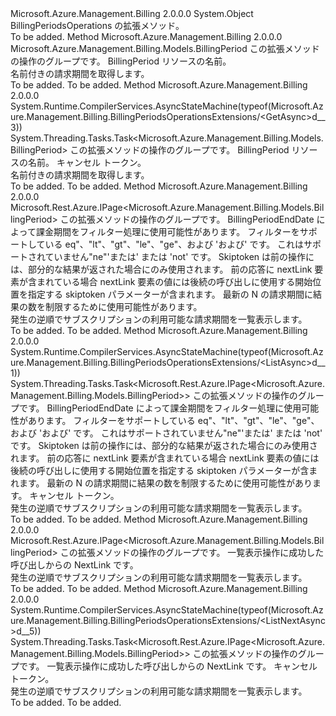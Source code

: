 <Type Name="BillingPeriodsOperationsExtensions" FullName="Microsoft.Azure.Management.Billing.BillingPeriodsOperationsExtensions">
  <TypeSignature Language="C#" Value="public static class BillingPeriodsOperationsExtensions" />
  <TypeSignature Language="ILAsm" Value=".class public auto ansi abstract sealed beforefieldinit BillingPeriodsOperationsExtensions extends System.Object" />
  <TypeSignature Language="DocId" Value="T:Microsoft.Azure.Management.Billing.BillingPeriodsOperationsExtensions" />
  <TypeSignature Language="VB.NET" Value="Public Module BillingPeriodsOperationsExtensions" />
  <TypeSignature Language="F#" Value="type BillingPeriodsOperationsExtensions = class" />
  <AssemblyInfo>
    <AssemblyName>Microsoft.Azure.Management.Billing</AssemblyName>
    <AssemblyVersion>2.0.0.0</AssemblyVersion>
  </AssemblyInfo>
  <Base>
    <BaseTypeName>System.Object</BaseTypeName>
  </Base>
  <Interfaces />
  <Docs>
    <summary>
            BillingPeriodsOperations の拡張メソッド。
            </summary>
    <remarks>To be added.</remarks>
  </Docs>
  <Members>
    <Member MemberName="Get">
      <MemberSignature Language="C#" Value="public static Microsoft.Azure.Management.Billing.Models.BillingPeriod Get (this Microsoft.Azure.Management.Billing.IBillingPeriodsOperations operations, string billingPeriodName);" />
      <MemberSignature Language="ILAsm" Value=".method public static hidebysig class Microsoft.Azure.Management.Billing.Models.BillingPeriod Get(class Microsoft.Azure.Management.Billing.IBillingPeriodsOperations operations, string billingPeriodName) cil managed" />
      <MemberSignature Language="DocId" Value="M:Microsoft.Azure.Management.Billing.BillingPeriodsOperationsExtensions.Get(Microsoft.Azure.Management.Billing.IBillingPeriodsOperations,System.String)" />
      <MemberSignature Language="VB.NET" Value="&lt;Extension()&gt;&#xA;Public Function Get (operations As IBillingPeriodsOperations, billingPeriodName As String) As BillingPeriod" />
      <MemberSignature Language="F#" Value="static member Get : Microsoft.Azure.Management.Billing.IBillingPeriodsOperations * string -&gt; Microsoft.Azure.Management.Billing.Models.BillingPeriod" Usage="Microsoft.Azure.Management.Billing.BillingPeriodsOperationsExtensions.Get (operations, billingPeriodName)" />
      <MemberType>Method</MemberType>
      <AssemblyInfo>
        <AssemblyName>Microsoft.Azure.Management.Billing</AssemblyName>
        <AssemblyVersion>2.0.0.0</AssemblyVersion>
      </AssemblyInfo>
      <ReturnValue>
        <ReturnType>Microsoft.Azure.Management.Billing.Models.BillingPeriod</ReturnType>
      </ReturnValue>
      <Parameters>
        <Parameter Name="operations" Type="Microsoft.Azure.Management.Billing.IBillingPeriodsOperations" RefType="this" />
        <Parameter Name="billingPeriodName" Type="System.String" />
      </Parameters>
      <Docs>
        <param name="operations">
            この拡張メソッドの操作のグループです。
            </param>
        <param name="billingPeriodName">
            BillingPeriod リソースの名前。
            </param>
        <summary>
            名前付きの請求期間を取得します。
            </summary>
        <returns>To be added.</returns>
        <remarks>To be added.</remarks>
      </Docs>
    </Member>
    <Member MemberName="GetAsync">
      <MemberSignature Language="C#" Value="public static System.Threading.Tasks.Task&lt;Microsoft.Azure.Management.Billing.Models.BillingPeriod&gt; GetAsync (this Microsoft.Azure.Management.Billing.IBillingPeriodsOperations operations, string billingPeriodName, System.Threading.CancellationToken cancellationToken = null);" />
      <MemberSignature Language="ILAsm" Value=".method public static hidebysig class System.Threading.Tasks.Task`1&lt;class Microsoft.Azure.Management.Billing.Models.BillingPeriod&gt; GetAsync(class Microsoft.Azure.Management.Billing.IBillingPeriodsOperations operations, string billingPeriodName, valuetype System.Threading.CancellationToken cancellationToken) cil managed" />
      <MemberSignature Language="DocId" Value="M:Microsoft.Azure.Management.Billing.BillingPeriodsOperationsExtensions.GetAsync(Microsoft.Azure.Management.Billing.IBillingPeriodsOperations,System.String,System.Threading.CancellationToken)" />
      <MemberSignature Language="F#" Value="static member GetAsync : Microsoft.Azure.Management.Billing.IBillingPeriodsOperations * string * System.Threading.CancellationToken -&gt; System.Threading.Tasks.Task&lt;Microsoft.Azure.Management.Billing.Models.BillingPeriod&gt;" Usage="Microsoft.Azure.Management.Billing.BillingPeriodsOperationsExtensions.GetAsync (operations, billingPeriodName, cancellationToken)" />
      <MemberType>Method</MemberType>
      <AssemblyInfo>
        <AssemblyName>Microsoft.Azure.Management.Billing</AssemblyName>
        <AssemblyVersion>2.0.0.0</AssemblyVersion>
      </AssemblyInfo>
      <Attributes>
        <Attribute>
          <AttributeName>System.Runtime.CompilerServices.AsyncStateMachine(typeof(Microsoft.Azure.Management.Billing.BillingPeriodsOperationsExtensions/&lt;GetAsync&gt;d__3))</AttributeName>
        </Attribute>
      </Attributes>
      <ReturnValue>
        <ReturnType>System.Threading.Tasks.Task&lt;Microsoft.Azure.Management.Billing.Models.BillingPeriod&gt;</ReturnType>
      </ReturnValue>
      <Parameters>
        <Parameter Name="operations" Type="Microsoft.Azure.Management.Billing.IBillingPeriodsOperations" RefType="this" />
        <Parameter Name="billingPeriodName" Type="System.String" />
        <Parameter Name="cancellationToken" Type="System.Threading.CancellationToken" />
      </Parameters>
      <Docs>
        <param name="operations">
            この拡張メソッドの操作のグループです。
            </param>
        <param name="billingPeriodName">
            BillingPeriod リソースの名前。
            </param>
        <param name="cancellationToken">
            キャンセル トークン。
            </param>
        <summary>
            名前付きの請求期間を取得します。
            </summary>
        <returns>To be added.</returns>
        <remarks>To be added.</remarks>
      </Docs>
    </Member>
    <Member MemberName="List">
      <MemberSignature Language="C#" Value="public static Microsoft.Rest.Azure.IPage&lt;Microsoft.Azure.Management.Billing.Models.BillingPeriod&gt; List (this Microsoft.Azure.Management.Billing.IBillingPeriodsOperations operations, string filter = null, string skiptoken = null, Nullable&lt;int&gt; top = null);" />
      <MemberSignature Language="ILAsm" Value=".method public static hidebysig class Microsoft.Rest.Azure.IPage`1&lt;class Microsoft.Azure.Management.Billing.Models.BillingPeriod&gt; List(class Microsoft.Azure.Management.Billing.IBillingPeriodsOperations operations, string filter, string skiptoken, valuetype System.Nullable`1&lt;int32&gt; top) cil managed" />
      <MemberSignature Language="DocId" Value="M:Microsoft.Azure.Management.Billing.BillingPeriodsOperationsExtensions.List(Microsoft.Azure.Management.Billing.IBillingPeriodsOperations,System.String,System.String,System.Nullable{System.Int32})" />
      <MemberSignature Language="VB.NET" Value="&lt;Extension()&gt;&#xA;Public Function List (operations As IBillingPeriodsOperations, Optional filter As String = null, Optional skiptoken As String = null, Optional top As Nullable(Of Integer) = null) As IPage(Of BillingPeriod)" />
      <MemberSignature Language="F#" Value="static member List : Microsoft.Azure.Management.Billing.IBillingPeriodsOperations * string * string * Nullable&lt;int&gt; -&gt; Microsoft.Rest.Azure.IPage&lt;Microsoft.Azure.Management.Billing.Models.BillingPeriod&gt;" Usage="Microsoft.Azure.Management.Billing.BillingPeriodsOperationsExtensions.List (operations, filter, skiptoken, top)" />
      <MemberType>Method</MemberType>
      <AssemblyInfo>
        <AssemblyName>Microsoft.Azure.Management.Billing</AssemblyName>
        <AssemblyVersion>2.0.0.0</AssemblyVersion>
      </AssemblyInfo>
      <ReturnValue>
        <ReturnType>Microsoft.Rest.Azure.IPage&lt;Microsoft.Azure.Management.Billing.Models.BillingPeriod&gt;</ReturnType>
      </ReturnValue>
      <Parameters>
        <Parameter Name="operations" Type="Microsoft.Azure.Management.Billing.IBillingPeriodsOperations" RefType="this" />
        <Parameter Name="filter" Type="System.String" />
        <Parameter Name="skiptoken" Type="System.String" />
        <Parameter Name="top" Type="System.Nullable&lt;System.Int32&gt;" />
      </Parameters>
      <Docs>
        <param name="operations">
            この拡張メソッドの操作のグループです。
            </param>
        <param name="filter">
            BillingPeriodEndDate によって課金期間をフィルター処理に使用可能性があります。 フィルターをサポートしている eq"、"lt"、"gt"、"le"、"ge"、および 'および' です。 これはサポートされていません"ne"'または' または 'not' です。
            </param>
        <param name="skiptoken">
            Skiptoken は前の操作には、部分的な結果が返された場合にのみ使用されます。
            前の応答に nextLink 要素が含まれている場合 nextLink 要素の値には後続の呼び出しに使用する開始位置を指定する skiptoken パラメーターが含まれます。
            </param>
        <param name="top">
            最新の N の請求期間に結果の数を制限するために使用可能性があります。
            </param>
        <summary>
            発生の逆順でサブスクリプションの利用可能な請求期間を一覧表示します。
            <see href="https://go.microsoft.com/fwlink/?linkid=844490" /></summary>
        <returns>To be added.</returns>
        <remarks>To be added.</remarks>
      </Docs>
    </Member>
    <Member MemberName="ListAsync">
      <MemberSignature Language="C#" Value="public static System.Threading.Tasks.Task&lt;Microsoft.Rest.Azure.IPage&lt;Microsoft.Azure.Management.Billing.Models.BillingPeriod&gt;&gt; ListAsync (this Microsoft.Azure.Management.Billing.IBillingPeriodsOperations operations, string filter = null, string skiptoken = null, Nullable&lt;int&gt; top = null, System.Threading.CancellationToken cancellationToken = null);" />
      <MemberSignature Language="ILAsm" Value=".method public static hidebysig class System.Threading.Tasks.Task`1&lt;class Microsoft.Rest.Azure.IPage`1&lt;class Microsoft.Azure.Management.Billing.Models.BillingPeriod&gt;&gt; ListAsync(class Microsoft.Azure.Management.Billing.IBillingPeriodsOperations operations, string filter, string skiptoken, valuetype System.Nullable`1&lt;int32&gt; top, valuetype System.Threading.CancellationToken cancellationToken) cil managed" />
      <MemberSignature Language="DocId" Value="M:Microsoft.Azure.Management.Billing.BillingPeriodsOperationsExtensions.ListAsync(Microsoft.Azure.Management.Billing.IBillingPeriodsOperations,System.String,System.String,System.Nullable{System.Int32},System.Threading.CancellationToken)" />
      <MemberSignature Language="F#" Value="static member ListAsync : Microsoft.Azure.Management.Billing.IBillingPeriodsOperations * string * string * Nullable&lt;int&gt; * System.Threading.CancellationToken -&gt; System.Threading.Tasks.Task&lt;Microsoft.Rest.Azure.IPage&lt;Microsoft.Azure.Management.Billing.Models.BillingPeriod&gt;&gt;" Usage="Microsoft.Azure.Management.Billing.BillingPeriodsOperationsExtensions.ListAsync (operations, filter, skiptoken, top, cancellationToken)" />
      <MemberType>Method</MemberType>
      <AssemblyInfo>
        <AssemblyName>Microsoft.Azure.Management.Billing</AssemblyName>
        <AssemblyVersion>2.0.0.0</AssemblyVersion>
      </AssemblyInfo>
      <Attributes>
        <Attribute>
          <AttributeName>System.Runtime.CompilerServices.AsyncStateMachine(typeof(Microsoft.Azure.Management.Billing.BillingPeriodsOperationsExtensions/&lt;ListAsync&gt;d__1))</AttributeName>
        </Attribute>
      </Attributes>
      <ReturnValue>
        <ReturnType>System.Threading.Tasks.Task&lt;Microsoft.Rest.Azure.IPage&lt;Microsoft.Azure.Management.Billing.Models.BillingPeriod&gt;&gt;</ReturnType>
      </ReturnValue>
      <Parameters>
        <Parameter Name="operations" Type="Microsoft.Azure.Management.Billing.IBillingPeriodsOperations" RefType="this" />
        <Parameter Name="filter" Type="System.String" />
        <Parameter Name="skiptoken" Type="System.String" />
        <Parameter Name="top" Type="System.Nullable&lt;System.Int32&gt;" />
        <Parameter Name="cancellationToken" Type="System.Threading.CancellationToken" />
      </Parameters>
      <Docs>
        <param name="operations">
            この拡張メソッドの操作のグループです。
            </param>
        <param name="filter">
            BillingPeriodEndDate によって課金期間をフィルター処理に使用可能性があります。 フィルターをサポートしている eq"、"lt"、"gt"、"le"、"ge"、および 'および' です。 これはサポートされていません"ne"'または' または 'not' です。
            </param>
        <param name="skiptoken">
            Skiptoken は前の操作には、部分的な結果が返された場合にのみ使用されます。
            前の応答に nextLink 要素が含まれている場合 nextLink 要素の値には後続の呼び出しに使用する開始位置を指定する skiptoken パラメーターが含まれます。
            </param>
        <param name="top">
            最新の N の請求期間に結果の数を制限するために使用可能性があります。
            </param>
        <param name="cancellationToken">
            キャンセル トークン。
            </param>
        <summary>
            発生の逆順でサブスクリプションの利用可能な請求期間を一覧表示します。
            <see href="https://go.microsoft.com/fwlink/?linkid=844490" /></summary>
        <returns>To be added.</returns>
        <remarks>To be added.</remarks>
      </Docs>
    </Member>
    <Member MemberName="ListNext">
      <MemberSignature Language="C#" Value="public static Microsoft.Rest.Azure.IPage&lt;Microsoft.Azure.Management.Billing.Models.BillingPeriod&gt; ListNext (this Microsoft.Azure.Management.Billing.IBillingPeriodsOperations operations, string nextPageLink);" />
      <MemberSignature Language="ILAsm" Value=".method public static hidebysig class Microsoft.Rest.Azure.IPage`1&lt;class Microsoft.Azure.Management.Billing.Models.BillingPeriod&gt; ListNext(class Microsoft.Azure.Management.Billing.IBillingPeriodsOperations operations, string nextPageLink) cil managed" />
      <MemberSignature Language="DocId" Value="M:Microsoft.Azure.Management.Billing.BillingPeriodsOperationsExtensions.ListNext(Microsoft.Azure.Management.Billing.IBillingPeriodsOperations,System.String)" />
      <MemberSignature Language="VB.NET" Value="&lt;Extension()&gt;&#xA;Public Function ListNext (operations As IBillingPeriodsOperations, nextPageLink As String) As IPage(Of BillingPeriod)" />
      <MemberSignature Language="F#" Value="static member ListNext : Microsoft.Azure.Management.Billing.IBillingPeriodsOperations * string -&gt; Microsoft.Rest.Azure.IPage&lt;Microsoft.Azure.Management.Billing.Models.BillingPeriod&gt;" Usage="Microsoft.Azure.Management.Billing.BillingPeriodsOperationsExtensions.ListNext (operations, nextPageLink)" />
      <MemberType>Method</MemberType>
      <AssemblyInfo>
        <AssemblyName>Microsoft.Azure.Management.Billing</AssemblyName>
        <AssemblyVersion>2.0.0.0</AssemblyVersion>
      </AssemblyInfo>
      <ReturnValue>
        <ReturnType>Microsoft.Rest.Azure.IPage&lt;Microsoft.Azure.Management.Billing.Models.BillingPeriod&gt;</ReturnType>
      </ReturnValue>
      <Parameters>
        <Parameter Name="operations" Type="Microsoft.Azure.Management.Billing.IBillingPeriodsOperations" RefType="this" />
        <Parameter Name="nextPageLink" Type="System.String" />
      </Parameters>
      <Docs>
        <param name="operations">
            この拡張メソッドの操作のグループです。
            </param>
        <param name="nextPageLink">
            一覧表示操作に成功した呼び出しからの NextLink です。
            </param>
        <summary>
            発生の逆順でサブスクリプションの利用可能な請求期間を一覧表示します。
            <see href="https://go.microsoft.com/fwlink/?linkid=844490" /></summary>
        <returns>To be added.</returns>
        <remarks>To be added.</remarks>
      </Docs>
    </Member>
    <Member MemberName="ListNextAsync">
      <MemberSignature Language="C#" Value="public static System.Threading.Tasks.Task&lt;Microsoft.Rest.Azure.IPage&lt;Microsoft.Azure.Management.Billing.Models.BillingPeriod&gt;&gt; ListNextAsync (this Microsoft.Azure.Management.Billing.IBillingPeriodsOperations operations, string nextPageLink, System.Threading.CancellationToken cancellationToken = null);" />
      <MemberSignature Language="ILAsm" Value=".method public static hidebysig class System.Threading.Tasks.Task`1&lt;class Microsoft.Rest.Azure.IPage`1&lt;class Microsoft.Azure.Management.Billing.Models.BillingPeriod&gt;&gt; ListNextAsync(class Microsoft.Azure.Management.Billing.IBillingPeriodsOperations operations, string nextPageLink, valuetype System.Threading.CancellationToken cancellationToken) cil managed" />
      <MemberSignature Language="DocId" Value="M:Microsoft.Azure.Management.Billing.BillingPeriodsOperationsExtensions.ListNextAsync(Microsoft.Azure.Management.Billing.IBillingPeriodsOperations,System.String,System.Threading.CancellationToken)" />
      <MemberSignature Language="F#" Value="static member ListNextAsync : Microsoft.Azure.Management.Billing.IBillingPeriodsOperations * string * System.Threading.CancellationToken -&gt; System.Threading.Tasks.Task&lt;Microsoft.Rest.Azure.IPage&lt;Microsoft.Azure.Management.Billing.Models.BillingPeriod&gt;&gt;" Usage="Microsoft.Azure.Management.Billing.BillingPeriodsOperationsExtensions.ListNextAsync (operations, nextPageLink, cancellationToken)" />
      <MemberType>Method</MemberType>
      <AssemblyInfo>
        <AssemblyName>Microsoft.Azure.Management.Billing</AssemblyName>
        <AssemblyVersion>2.0.0.0</AssemblyVersion>
      </AssemblyInfo>
      <Attributes>
        <Attribute>
          <AttributeName>System.Runtime.CompilerServices.AsyncStateMachine(typeof(Microsoft.Azure.Management.Billing.BillingPeriodsOperationsExtensions/&lt;ListNextAsync&gt;d__5))</AttributeName>
        </Attribute>
      </Attributes>
      <ReturnValue>
        <ReturnType>System.Threading.Tasks.Task&lt;Microsoft.Rest.Azure.IPage&lt;Microsoft.Azure.Management.Billing.Models.BillingPeriod&gt;&gt;</ReturnType>
      </ReturnValue>
      <Parameters>
        <Parameter Name="operations" Type="Microsoft.Azure.Management.Billing.IBillingPeriodsOperations" RefType="this" />
        <Parameter Name="nextPageLink" Type="System.String" />
        <Parameter Name="cancellationToken" Type="System.Threading.CancellationToken" />
      </Parameters>
      <Docs>
        <param name="operations">
            この拡張メソッドの操作のグループです。
            </param>
        <param name="nextPageLink">
            一覧表示操作に成功した呼び出しからの NextLink です。
            </param>
        <param name="cancellationToken">
            キャンセル トークン。
            </param>
        <summary>
            発生の逆順でサブスクリプションの利用可能な請求期間を一覧表示します。
            <see href="https://go.microsoft.com/fwlink/?linkid=844490" /></summary>
        <returns>To be added.</returns>
        <remarks>To be added.</remarks>
      </Docs>
    </Member>
  </Members>
</Type>